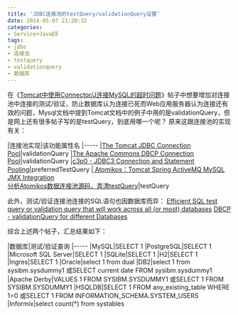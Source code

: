 ```yaml
---
title: 'JDBC连接池的testQuery/validationQuery设置'
date: 2014-05-07 21:20:32
categories: 
- Service+JavaEE
tags: 
- jdbc
- 连接池
- testquery
- validationquery
- 数据库
---
```

在《[Tomcat中使用Connector/J连接MySQL的超时问题](/post/tomcat中使用connectorj连接mysql的超时问题)》帖子中想要增加对连接池中连接的测试/验证，防止数据库认为连接已死而Web应用服务器认为连接还有效的问题，Mysql文档中提到Tomcat文档中的例子中用的是validationQuery，但是网上还有很多帖子写的是testQuery，到底用哪一个呢？
原来这跟连接池的实现有关：

|连接池实现|该功能属性名
|-----
|[The Tomcat JDBC Connection Pool](https://tomcat.apache.org/tomcat-7.0-doc/jdbc-pool.html)|validationQuery
|[The Apache Commons DBCP Connection Pool](http://commons.apache.org/proper/commons-dbcp/configuration.html)|validationQuery
|[c3p0 - JDBC3 Connection and Statement Pooling](http://www.mchange.com/projects/c3p0/#preferredTestQuery)|preferredTestQuery
|[ Atomikos：Tomcat Spring ActiveMQ MySQL JMX Integration](http://www.atomikos.com/Documentation/TomcatSpringActiveMQMySQLJMXIntegration)<br>[分析Atomikos数据连接池源码，弄清testQuery](http://blog.csdn.net/fbysss/article/details/5393626)|testQuery

此外，测试/验证连接池连接的SQL语句也因数据库而异：
[Efficient SQL test query or validation query that will work across all (or most) databases](http://stackoverflow.com/questions/3668506/efficient-sql-test-query-or-validation-query-that-will-work-across-all-or-most)
[DBCP - validationQuery for different Databases](http://vondrnotes.blogspot.com.au/2012/05/validationquery-for-different-databases.html)

综合上述两个帖子，汇总结果如下：

|数据库|测试/验证查询
|-----
|MySQL|SELECT 1
|PostgreSQL|SELECT 1
|Microsoft SQL Server|SELECT 1
|SQLite|SELECT 1
|H2|SELECT 1
|Ingres|SELECT 1
|Oracle|select 1 from dual
|DB2|select 1 from sysibm.sysdummy1 或SELECT current date FROM sysibm.sysdummy1
|Apache Derby|VALUES 1 FROM SYSIBM.SYSDUMMY1 或SELECT 1 FROM SYSIBM.SYSDUMMY1
|HSQLDB|SELECT 1 FROM any_existing_table WHERE 1=0 或SELECT 1 FROM INFORMATION_SCHEMA.SYSTEM_USERS
|Informix|select count(*) from systables
